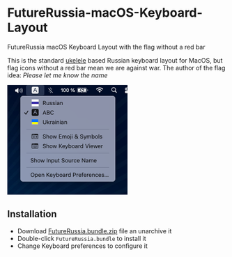 # FutureRussia-macOS-Keyboard-Layout
FutureRussia macOS Keyboard Layout with the flag without a red bar

This is the standard [ukelele](https://software.sil.org/ukelele/) based Russian keyboard layout for MacOS, but flag icons without a red bar mean we are against war. The author of the flag idea: *Please let me know the name*
  
![FutureRussia macOS Keyboard Layout](FutureRussia-macOS-Keyboard-Layout.png)
  
## Installation
- Download [FutureRussia.bundle.zip](FutureRussia.bundle.zip) file an unarchive it
- Double-click `FutureRussia.bundle` to install it
- Change Keyboard preferences to configure it
